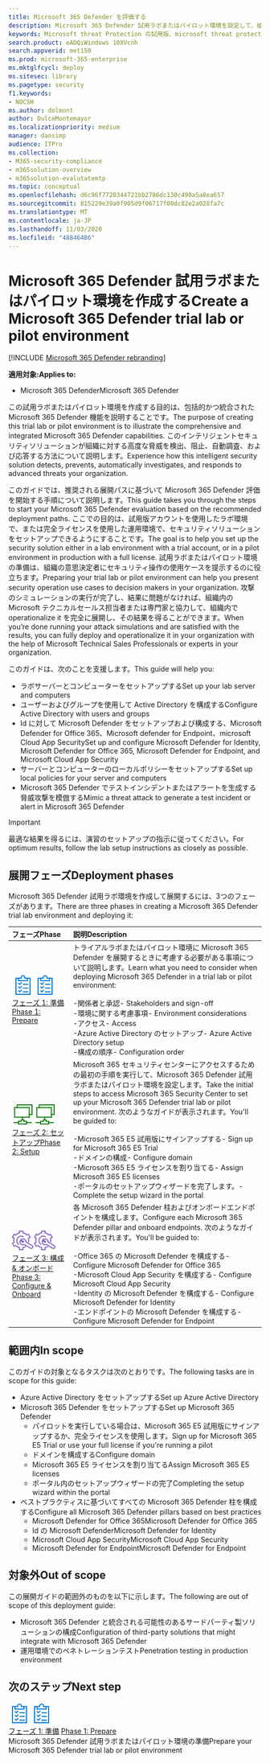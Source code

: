 ```yaml
---
title: Microsoft 365 Defender を評価する
description: Microsoft 365 Defender 試用ラボまたはパイロット環境を設定して、組織内のデバイス、id、データ、およびアプリケーションを保護するために設計されたセキュリティソリューションを体験してみてください。
keywords: Microsoft threat Protection の試用版、microsoft threat protection の評価、microsoft の脅威保護の評価ラボ、microsoft の脅威保護のパイロット、サイバーセキュリティ、高度な脅威、企業のセキュリティ、デバイス、デバイス、id、ユーザー、データ、アプリケーション、インシデント、自動化された調査と修復、高度な検索
search.product: eADQiWindows 10XVcnh
search.appverid: met150
ms.prod: microsoft-365-enterprise
ms.mktglfcycl: deploy
ms.sitesec: library
ms.pagetype: security
f1.keywords:
- NOCSH
ms.author: dolmont
author: DulceMontemayor
ms.localizationpriority: medium
manager: dansimp
audience: ITPro
ms.collection:
- M365-security-compliance
- m365solution-overview
- m365solution-evalutatemtp
ms.topic: conceptual
ms.openlocfilehash: d6c96f7720344721bb2786dc130c490a5a8ea657
ms.sourcegitcommit: 815229e39a0f905d9f06717f00dc82e2a028fa7c
ms.translationtype: MT
ms.contentlocale: ja-JP
ms.lasthandoff: 11/03/2020
ms.locfileid: "48846486"
---
```

# <a name="create-a-microsoft-365-defender-trial-lab-or-pilot-environment"></a><span data-ttu-id="33db2-104">Microsoft 365 Defender 試用ラボまたはパイロット環境を作成する</span><span class="sxs-lookup"><span data-stu-id="33db2-104">Create a Microsoft 365 Defender trial lab or pilot environment</span></span> 

[!INCLUDE [Microsoft 365 Defender rebranding](../includes/microsoft-defender.md)]


<span data-ttu-id="33db2-105">**適用対象:**</span><span class="sxs-lookup"><span data-stu-id="33db2-105">**Applies to:**</span></span>
- <span data-ttu-id="33db2-106">Microsoft 365 Defender</span><span class="sxs-lookup"><span data-stu-id="33db2-106">Microsoft 365 Defender</span></span>

<span data-ttu-id="33db2-107">この試用ラボまたはパイロット環境を作成する目的は、包括的かつ統合された Microsoft 365 Defender 機能を説明することです。</span><span class="sxs-lookup"><span data-stu-id="33db2-107">The purpose of creating this trial lab or pilot environment is to illustrate the comprehensive and integrated Microsoft 365 Defender capabilities.</span></span> <span data-ttu-id="33db2-108">このインテリジェントセキュリティソリューションが組織に対する高度な脅威を検出、阻止、自動調査、および応答する方法について説明します。</span><span class="sxs-lookup"><span data-stu-id="33db2-108">Experience how this intelligent security solution detects, prevents, automatically investigates, and responds to advanced threats your organization.</span></span> 

<span data-ttu-id="33db2-109">このガイドでは、推奨される展開パスに基づいて Microsoft 365 Defender 評価を開始する手順について説明します。</span><span class="sxs-lookup"><span data-stu-id="33db2-109">This guide takes you through the steps to start your Microsoft 365 Defender evaluation based on the recommended deployment paths.</span></span> <span data-ttu-id="33db2-110">ここでの目的は、試用版アカウントを使用したラボ環境で、または完全ライセンスを使用した運用環境で、セキュリティソリューションをセットアップできるようにすることです。</span><span class="sxs-lookup"><span data-stu-id="33db2-110">The goal is to help you set up the security solution either in a lab environment with a trial account, or in a pilot environment in production with a full license.</span></span> <span data-ttu-id="33db2-111">試用ラボまたはパイロット環境の準備は、組織の意思決定者にセキュリティ操作の使用ケースを提示するのに役立ちます。</span><span class="sxs-lookup"><span data-stu-id="33db2-111">Preparing your trial lab or pilot environment can help you present security operation use cases to decision makers in your organization.</span></span> <span data-ttu-id="33db2-112">攻撃のシミュレーションの実行が完了し、結果に問題がなければ、組織内の Microsoft テクニカルセールス担当者または専門家と協力して、組織内で operationalize it を完全に展開し、その結果を得ることができます。</span><span class="sxs-lookup"><span data-stu-id="33db2-112">When you’re done running your attack simulations and are satisfied with the results, you can fully deploy and operationalize it in your organization with the help of Microsoft Technical Sales Professionals or experts in your organization.</span></span> 

<span data-ttu-id="33db2-113">このガイドは、次のことを支援します。</span><span class="sxs-lookup"><span data-stu-id="33db2-113">This guide will help you:</span></span>
- <span data-ttu-id="33db2-114">ラボサーバーとコンピューターをセットアップする</span><span class="sxs-lookup"><span data-stu-id="33db2-114">Set up your lab server and computers</span></span>
- <span data-ttu-id="33db2-115">ユーザーおよびグループを使用して Active Directory を構成する</span><span class="sxs-lookup"><span data-stu-id="33db2-115">Configure Active Directory with users and groups</span></span>
- <span data-ttu-id="33db2-116">Id に対して Microsoft Defender をセットアップおよび構成する、Microsoft Defender for Office 365、Microsoft defender for Endpoint、microsoft Cloud App Security</span><span class="sxs-lookup"><span data-stu-id="33db2-116">Set up and configure Microsoft Defender for Identity, Microsoft Defender for Office 365, Microsoft Defender for Endpoint, and Microsoft Cloud App Security</span></span>
- <span data-ttu-id="33db2-117">サーバーとコンピューターのローカルポリシーをセットアップする</span><span class="sxs-lookup"><span data-stu-id="33db2-117">Set up local policies for your server and computers</span></span>
- <span data-ttu-id="33db2-118">Microsoft 365 Defender でテストインシデントまたはアラートを生成する脅威攻撃を模倣する</span><span class="sxs-lookup"><span data-stu-id="33db2-118">Mimic a threat attack to generate a test incident or alert in Microsoft 365 Defender</span></span>

>[!IMPORTANT]
><span data-ttu-id="33db2-119">最適な結果を得るには、演習のセットアップの指示に従ってください。</span><span class="sxs-lookup"><span data-stu-id="33db2-119">For optimum results, follow the lab setup instructions as closely as possible.</span></span>


## <a name="deployment-phases"></a><span data-ttu-id="33db2-120">展開フェーズ</span><span class="sxs-lookup"><span data-stu-id="33db2-120">Deployment phases</span></span>

<span data-ttu-id="33db2-121">Microsoft 365 Defender 試用ラボ環境を作成して展開するには、3つのフェーズがあります。</span><span class="sxs-lookup"><span data-stu-id="33db2-121">There are three phases in creating a Microsoft 365 Defender trial lab environment and deploying it:</span></span>

|<span data-ttu-id="33db2-122">フェーズ</span><span class="sxs-lookup"><span data-stu-id="33db2-122">Phase</span></span> | <span data-ttu-id="33db2-123">説明</span><span class="sxs-lookup"><span data-stu-id="33db2-123">Description</span></span> | 
|:-------|:-----|
| <span data-ttu-id="33db2-124">![フェーズ 1: 準備](../../media/prepare.png)</span><span class="sxs-lookup"><span data-stu-id="33db2-124">![Phase 1: Prepare](../../media/prepare.png)</span></span><br>[<span data-ttu-id="33db2-125">フェーズ 1: 準備</span><span class="sxs-lookup"><span data-stu-id="33db2-125">Phase 1: Prepare</span></span>](prepare-mtpeval.md)| <span data-ttu-id="33db2-126">トライアルラボまたはパイロット環境に Microsoft 365 Defender を展開するときに考慮する必要がある事項について説明します。</span><span class="sxs-lookup"><span data-stu-id="33db2-126">Learn what you need to consider when deploying Microsoft 365 Defender in a trial lab or pilot environment:</span></span> <br><br><span data-ttu-id="33db2-127">-関係者と承認</span><span class="sxs-lookup"><span data-stu-id="33db2-127">- Stakeholders and sign-off</span></span> <br> <span data-ttu-id="33db2-128">-環境に関する考慮事項</span><span class="sxs-lookup"><span data-stu-id="33db2-128">- Environment considerations</span></span> <br><span data-ttu-id="33db2-129">-アクセス</span><span class="sxs-lookup"><span data-stu-id="33db2-129">- Access</span></span> <br><span data-ttu-id="33db2-130">-Azure Active Directory のセットアップ</span><span class="sxs-lookup"><span data-stu-id="33db2-130">- Azure Active Directory setup</span></span> <br> <span data-ttu-id="33db2-131">-構成の順序</span><span class="sxs-lookup"><span data-stu-id="33db2-131">- Configuration order</span></span>
|  <span data-ttu-id="33db2-132">![フェーズ 2: セットアップ](../../media/setup.png)</span><span class="sxs-lookup"><span data-stu-id="33db2-132">![Phase 2: Setup](../../media/setup.png)</span></span> <br>[<span data-ttu-id="33db2-133">フェーズ 2: セットアップ</span><span class="sxs-lookup"><span data-stu-id="33db2-133">Phase 2: Setup</span></span>](setup-mtpeval.md)|  <span data-ttu-id="33db2-134">Microsoft 365 セキュリティセンターにアクセスするための最初の手順を実行して、Microsoft 365 Defender 試用ラボまたはパイロット環境を設定します。</span><span class="sxs-lookup"><span data-stu-id="33db2-134">Take the initial steps to access Microsoft 365 Security Center to set up your Microsoft 365 Defender trial lab or pilot environment.</span></span> <span data-ttu-id="33db2-135">次のようなガイドが表示されます。</span><span class="sxs-lookup"><span data-stu-id="33db2-135">You'll be guided to:</span></span><br><br><span data-ttu-id="33db2-136">-Microsoft 365 E5 試用版にサインアップする</span><span class="sxs-lookup"><span data-stu-id="33db2-136">- Sign up for Microsoft 365 E5 Trial</span></span> <br>  <span data-ttu-id="33db2-137">-ドメインの構成</span><span class="sxs-lookup"><span data-stu-id="33db2-137">- Configure domain</span></span><br><span data-ttu-id="33db2-138">-Microsoft 365 E5 ライセンスを割り当てる</span><span class="sxs-lookup"><span data-stu-id="33db2-138">- Assign Microsoft 365 E5 licenses</span></span><br><span data-ttu-id="33db2-139">-ポータルのセットアップウィザードを完了します。</span><span class="sxs-lookup"><span data-stu-id="33db2-139">- Complete the setup wizard in the portal</span></span>|
|  <span data-ttu-id="33db2-140">![フェーズ 3: 構成 & オンボード](../../media/config-onboard.png)</span><span class="sxs-lookup"><span data-stu-id="33db2-140">![Phase 3: Configure & Onboard](../../media/config-onboard.png)</span></span> <br>[<span data-ttu-id="33db2-141">フェーズ 3: 構成 & オンボード</span><span class="sxs-lookup"><span data-stu-id="33db2-141">Phase 3: Configure & Onboard</span></span>](config-mtpeval.md) | <span data-ttu-id="33db2-142">各 Microsoft 365 Defender 柱およびオンボードエンドポイントを構成します。</span><span class="sxs-lookup"><span data-stu-id="33db2-142">Configure each Microsoft 365 Defender pillar and onboard endpoints.</span></span> <span data-ttu-id="33db2-143">次のようなガイドが表示されます。</span><span class="sxs-lookup"><span data-stu-id="33db2-143">You'll be guided to:</span></span><br><br><span data-ttu-id="33db2-144">-Office 365 の Microsoft Defender を構成する</span><span class="sxs-lookup"><span data-stu-id="33db2-144">- Configure Microsoft Defender for Office 365</span></span><br><span data-ttu-id="33db2-145">-Microsoft Cloud App Security を構成する</span><span class="sxs-lookup"><span data-stu-id="33db2-145">- Configure Microsoft Cloud App Security</span></span><br><span data-ttu-id="33db2-146">-Identity の Microsoft Defender を構成する</span><span class="sxs-lookup"><span data-stu-id="33db2-146">- Configure Microsoft Defender for Identity</span></span><br><span data-ttu-id="33db2-147">-エンドポイントの Microsoft Defender を構成する</span><span class="sxs-lookup"><span data-stu-id="33db2-147">- Configure Microsoft Defender for Endpoint</span></span>


## <a name="in-scope"></a><span data-ttu-id="33db2-148">範囲内</span><span class="sxs-lookup"><span data-stu-id="33db2-148">In scope</span></span>

<span data-ttu-id="33db2-149">このガイドの対象となるタスクは次のとおりです。</span><span class="sxs-lookup"><span data-stu-id="33db2-149">The following tasks are in scope for this guide:</span></span>
-   <span data-ttu-id="33db2-150">Azure Active Directory をセットアップする</span><span class="sxs-lookup"><span data-stu-id="33db2-150">Set up Azure Active Directory</span></span>
-   <span data-ttu-id="33db2-151">Microsoft 365 Defender をセットアップする</span><span class="sxs-lookup"><span data-stu-id="33db2-151">Set up Microsoft 365 Defender</span></span>
    -   <span data-ttu-id="33db2-152">パイロットを実行している場合は、Microsoft 365 E5 試用版にサインアップするか、完全ライセンスを使用します。</span><span class="sxs-lookup"><span data-stu-id="33db2-152">Sign up for Microsoft 365 E5 Trial or use your full license if you're running a pilot</span></span>
    -   <span data-ttu-id="33db2-153">ドメインを構成する</span><span class="sxs-lookup"><span data-stu-id="33db2-153">Configure domain</span></span>
    -   <span data-ttu-id="33db2-154">Microsoft 365 E5 ライセンスを割り当てる</span><span class="sxs-lookup"><span data-stu-id="33db2-154">Assign Microsoft 365 E5 licenses</span></span>
    -   <span data-ttu-id="33db2-155">ポータル内のセットアップウィザードの完了</span><span class="sxs-lookup"><span data-stu-id="33db2-155">Completing the setup wizard within the portal</span></span>
-   <span data-ttu-id="33db2-156">ベストプラクティスに基づいてすべての Microsoft 365 Defender 柱を構成する</span><span class="sxs-lookup"><span data-stu-id="33db2-156">Configure all Microsoft 365 Defender pillars based on best practices</span></span>
    -   <span data-ttu-id="33db2-157">Microsoft Defender for Office 365</span><span class="sxs-lookup"><span data-stu-id="33db2-157">Microsoft Defender for Office 365</span></span>
    -   <span data-ttu-id="33db2-158">Id の Microsoft Defender</span><span class="sxs-lookup"><span data-stu-id="33db2-158">Microsoft Defender for Identity</span></span>
    -   <span data-ttu-id="33db2-159">Microsoft Cloud App Security</span><span class="sxs-lookup"><span data-stu-id="33db2-159">Microsoft Cloud App Security</span></span>
    -   <span data-ttu-id="33db2-160">Microsoft Defender for Endpoint</span><span class="sxs-lookup"><span data-stu-id="33db2-160">Microsoft Defender for Endpoint</span></span>

## <a name="out-of-scope"></a><span data-ttu-id="33db2-161">対象外</span><span class="sxs-lookup"><span data-stu-id="33db2-161">Out of scope</span></span>

<span data-ttu-id="33db2-162">この展開ガイドの範囲外のものを以下に示します。</span><span class="sxs-lookup"><span data-stu-id="33db2-162">The following are out of scope of this deployment guide:</span></span>

-   <span data-ttu-id="33db2-163">Microsoft 365 Defender と統合される可能性のあるサードパーティ製ソリューションの構成</span><span class="sxs-lookup"><span data-stu-id="33db2-163">Configuration of third-party solutions that might integrate with Microsoft 365 Defender</span></span>
-   <span data-ttu-id="33db2-164">運用環境でのペネトレーションテスト</span><span class="sxs-lookup"><span data-stu-id="33db2-164">Penetration testing in production environment</span></span>

## <a name="next-step"></a><span data-ttu-id="33db2-165">次のステップ</span><span class="sxs-lookup"><span data-stu-id="33db2-165">Next step</span></span>
<span data-ttu-id="33db2-166">![フェーズ 1: 準備](../../media/prepare.png)</span><span class="sxs-lookup"><span data-stu-id="33db2-166">![Phase 1: Prepare](../../media/prepare.png)</span></span> <br><span data-ttu-id="33db2-167">[フェーズ 1: 準備](prepare-mtpeval.md) 
</span><span class="sxs-lookup"><span data-stu-id="33db2-167">[Phase 1: Prepare](prepare-mtpeval.md) 
</span></span><br> <span data-ttu-id="33db2-168">Microsoft 365 Defender 試用ラボまたはパイロット環境の準備</span><span class="sxs-lookup"><span data-stu-id="33db2-168">Prepare your Microsoft 365 Defender trial lab or pilot environment</span></span>
